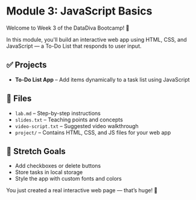 # Module 3: JavaScript Basics

Welcome to Week 3 of the DataDiva Bootcamp! 💜

In this module, you'll build an interactive web app using HTML, 
CSS, and JavaScript — a To-Do List that responds to user input.

## ✅ Projects

- **To-Do List App** – Add items dynamically to a task list 
using JavaScript

## 📂 Files

- `lab.md` – Step-by-step instructions  
- `slides.txt` – Teaching points and concepts  
- `video-script.txt` – Suggested video walkthrough  
- `project/` – Contains HTML, CSS, and JS files for your web app

## 🧠 Stretch Goals

- Add checkboxes or delete buttons  
- Store tasks in local storage  
- Style the app with custom fonts and colors

You just created a real interactive web page — that’s huge! 🚀



